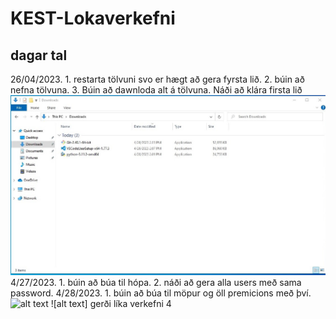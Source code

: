 # KEST-Lokaverkefni
## dagar tal
26/04/2023. 1. restarta tölvuni svo er hægt að gera fyrsta lið. 2. búin að nefna tölvuna. 3. Búin að dawnloda alt á tölvuna. Náði að klára firsta lið
![alt text](https://github.com/thordur-petur/KEST-Lokaverkefni/blob/main/verkefni%201.jpg?raw=true)
4/27/2023. 1. búin að búa til hópa. 2. náði að gera alla users með sama password.
4/28/2023. 1. búin að búa til möpur og öll premicions með því.
![alt text](https://github.com/thordur-petur/KEST2-Lokaverkefni/blob/main/verkefni%204.jpg?raw=true)
![alt text]
gerði líka verkefni 4
